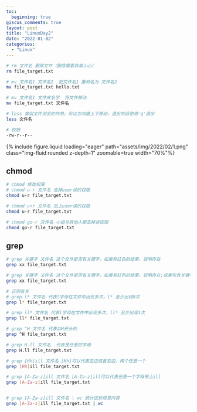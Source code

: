 ```yaml
---
toc:
  beginning: true
giscus_comments: true
layout: post
title: "LinuxDay2"
date: "2022-01-02"
categories: 
  - "Linux"
---
```


```bash
# rm 文件名 删除文件（删除需要非常小心）
rm file_target.txt

# mv 文件名1 文件名2  把文件名1 重命名为 文件名2
mv file_target.txt hello.txt

# mv 文件名1 文件夹名字  将文件移动
mv file_target.txt 文件名

# less 类似文件浏览的作用，可以方向键上下移动，退出的话使用'q'退出
less 文件名


```



```bash
# 权限
-rw-r--r--
```

{% include figure.liquid loading="eager" path="assets/img/2022/02/1.png" class="img-fluid rounded z-depth-1" zoomable=true width="70%"%}

## chmod

```bash
# chmod 修改权限
# chmod u-r 文件名 去掉user读的权限
chmod u-r file_target.txt

# chmod u+r 文件名 加上user读的权限
chmod u-r file_target.txt

# chmod go-r 文件名 小组与其他人都去掉读权限
chmod go-r file_target.txt

```



## grep

```bash
# grep 关键字 文件名 这个文件是否有关键字，如果有红色的结果，说明存在
grep xx file_target.txt

# grep 关键字 文件名 这个文件是否有关键字，如果有红色的结果，说明存在;或者包含关键字的筛选出来
grep xx file_target.txt

# 正则有关
# grep l* 文件名 代表l字母在文件中出现多次，l* 至少出现0次
grep l* file_target.txt

# grep ll* 文件名 代表l字母在文件中出现多次，ll* 至少出现1次
grep ll* file_target.txt

# grep ^H 文件名 代表以H开头的
grep ^H file_target.txt

# grep H.ll 文件名 .代表是任意的字母
grep H.ll file_target.txt

# grep [Hh]ill 文件名 [Hh]可以代表左边或者右边，两个任意一个
grep [Hh]ill file_target.txt

# grep [A-Za-z]ill 文件名 [A-Za-z]ill可以代表任意一个字母带上ill
grep [A-Za-z]ill file_target.txt


# grep [A-Za-z]ill 文件名 | wc 统计这些信息内容
grep [A-Za-z]ill file_target.txt | wc


```

